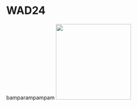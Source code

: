 # WAD24
bamparampampam
  <img src="https://media.tenor.com/BeSPBW-ad7sAAAAM/cat-blinking-cat-blink.gif" width="200" />
